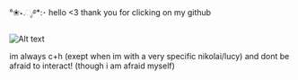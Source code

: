°❀⋆.ೃ࿔*:･ hello <3 thank you for clicking on my github 

<img src="https://i.postimg.cc/yNKqFkfD/3dgifmaker73121.gif" alt="Alt text">

im always c+h (exept when im with a very specific nikolai/lucy) and dont be afraid to interact! (though i am afraid myself)
